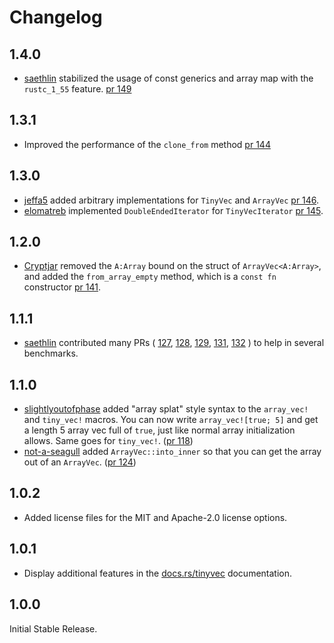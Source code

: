 # Changelog

## 1.4.0

* [saethlin](https://github.com/saethlin) stabilized the usage of const generics and array map with the `rustc_1_55` feature.
  [pr 149](https://github.com/Lokathor/tinyvec/pull/149)

## 1.3.1

* Improved the performance of the `clone_from` method [pr 144](https://github.com/Lokathor/tinyvec/pull/144)

## 1.3.0

* [jeffa5](https://github.com/jeffa5) added arbitrary implementations for `TinyVec` and `ArrayVec` [pr 146](https://github.com/Lokathor/tinyvec/pull/146).
* [elomatreb](https://github.com/elomatreb) implemented `DoubleEndedIterator` for `TinyVecIterator` [pr 145](https://github.com/Lokathor/tinyvec/pull/145).

## 1.2.0

* [Cryptjar](https://github.com/Cryptjar) removed the `A:Array` bound on the struct of `ArrayVec<A:Array>`,
  and added the `from_array_empty` method, which is a `const fn` constructor
  [pr 141](https://github.com/Lokathor/tinyvec/pull/141).

## 1.1.1

* [saethlin](https://github.com/saethlin) contributed many PRs (
  [127](https://github.com/Lokathor/tinyvec/pull/127),
  [128](https://github.com/Lokathor/tinyvec/pull/128),
  [129](https://github.com/Lokathor/tinyvec/pull/129),
  [131](https://github.com/Lokathor/tinyvec/pull/131),
  [132](https://github.com/Lokathor/tinyvec/pull/132)
  ) to help in several benchmarks.

## 1.1.0

* [slightlyoutofphase](https://github.com/slightlyoutofphase)
added "array splat" style syntax to the `array_vec!` and `tiny_vec!` macros.
You can now write `array_vec![true; 5]` and get a length 5 array vec full of `true`,
just like normal array initialization allows. Same goes for `tiny_vec!`.
([pr 118](https://github.com/Lokathor/tinyvec/pull/118))
* [not-a-seagull](https://github.com/not-a-seagull)
added `ArrayVec::into_inner` so that you can get the array out of an `ArrayVec`.
([pr 124](https://github.com/Lokathor/tinyvec/pull/124))

## 1.0.2

* Added license files for the MIT and Apache-2.0 license options.

## 1.0.1

* Display additional features in the [docs.rs/tinyvec](https://docs.rs/tinyvec) documentation.

## 1.0.0

Initial Stable Release.
